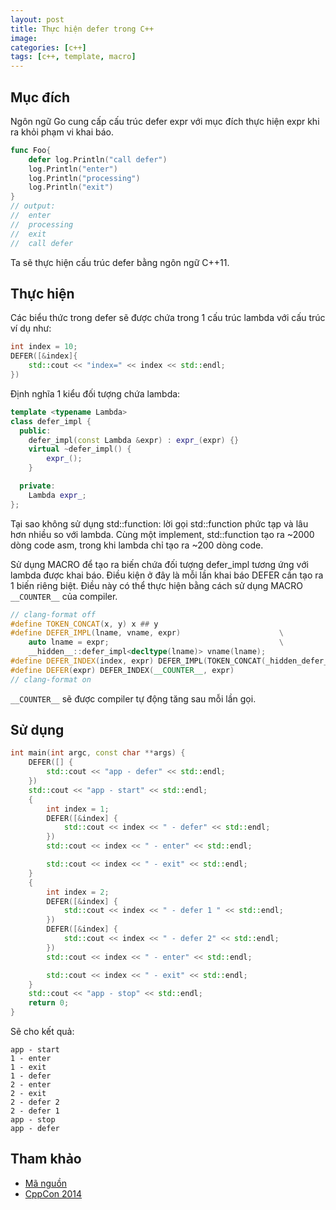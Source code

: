 ```yaml
---
layout: post
title: Thực hiện defer trong C++ 
image: 
categories: [c++]
tags: [c++, template, macro]
---
```


## Mục đích  
Ngôn ngữ Go cung cấp cấu trúc defer expr với mục đích thực hiện expr khi ra khỏi phạm vi khai báo.  
```go
func Foo{
    defer log.Println("call defer")
    log.Println("enter")
    log.Println("processing")
    log.Println("exit")
}
// output:
//  enter
//  processing
//  exit
//  call defer
```
Ta sẽ thực hiện cấu trúc defer bằng ngôn ngữ C++11.  
## Thực hiện  
Các biểu thức trong defer sẽ được chứa trong 1 cấu trúc lambda với cấu trúc ví dụ như:  
```cpp
int index = 10;
DEFER([&index]{
    std::cout << "index=" << index << std::endl;
})
```
Định nghĩa 1 kiểu đối tượng chứa lambda: 
```cpp
template <typename Lambda>
class defer_impl {
  public:
    defer_impl(const Lambda &expr) : expr_(expr) {}
    virtual ~defer_impl() {
        expr_();
    }

  private:
    Lambda expr_;
};
```
Tại sao không sử dụng std::function: lời gọi std::function phức tạp và lâu hơn nhiều so với lambda.
Cùng một implement, std::function tạo ra ~2000 dòng code asm, trong khi lambda chỉ tạo ra ~200 dòng code.  

Sử dụng MACRO để tạo ra biến chứa đối tượng defer_impl tương ứng với lambda được khai báo. 
Điều kiện ở đây là mỗi lần khai báo DEFER cần tạo ra 1 biến riêng biệt. Điều này có thể thực hiện bằng cách sử dụng
MACRO `__COUNTER__` của compiler.  
```cpp
// clang-format off
#define TOKEN_CONCAT(x, y) x ## y
#define DEFER_IMPL(lname, vname, expr)                      \
    auto lname = expr;                                      \
    __hidden__::defer_impl<decltype(lname)> vname(lname);
#define DEFER_INDEX(index, expr) DEFER_IMPL(TOKEN_CONCAT(_hidden_defer_lambda_, index), TOKEN_CONCAT(_hidden_defer_impl_, index), expr)
#define DEFER(expr) DEFER_INDEX(__COUNTER__, expr)
// clang-format on
```
`__COUNTER__` sẽ được compiler tự động tăng sau mỗi lần gọi.

## Sử dụng  
```cpp
int main(int argc, const char **args) {
    DEFER([] {
        std::cout << "app - defer" << std::endl;
    })
    std::cout << "app - start" << std::endl;
    {
        int index = 1;
        DEFER([&index] {
            std::cout << index << " - defer" << std::endl;
        })
        std::cout << index << " - enter" << std::endl;

        std::cout << index << " - exit" << std::endl;
    }
    {
        int index = 2;
        DEFER([&index] {
            std::cout << index << " - defer 1 " << std::endl;
        })
        DEFER([&index] {
            std::cout << index << " - defer 2" << std::endl;
        })
        std::cout << index << " - enter" << std::endl;

        std::cout << index << " - exit" << std::endl;
    }
    std::cout << "app - stop" << std::endl;
    return 0;
}
```
Sẽ cho kết quả:  
```log
app - start
1 - enter
1 - exit
1 - defer
2 - enter
2 - exit
2 - defer 2
2 - defer 1
app - stop
app - defer
```

## Tham khảo  
- [Mã nguồn](https://github.com/binhfile/example-code/blob/master/cpp/defer/defer.cpp)  
- [CppCon 2014](https://github.com/CppCon/CppCon2014)  


